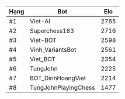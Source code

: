 Hạng|Bot|Elo
---|---|---
#1|Viet-AI|2765
#2|Superchess183|2716
#3|Viet-BOT|2598
#4|Vinh_VariantsBot|2561
#5|Viet_BOT|2354
#6|TungJohn|2225
#7|BOT_DinhHoangViet|2214
#8|TungJohnPlayingChess|1477
